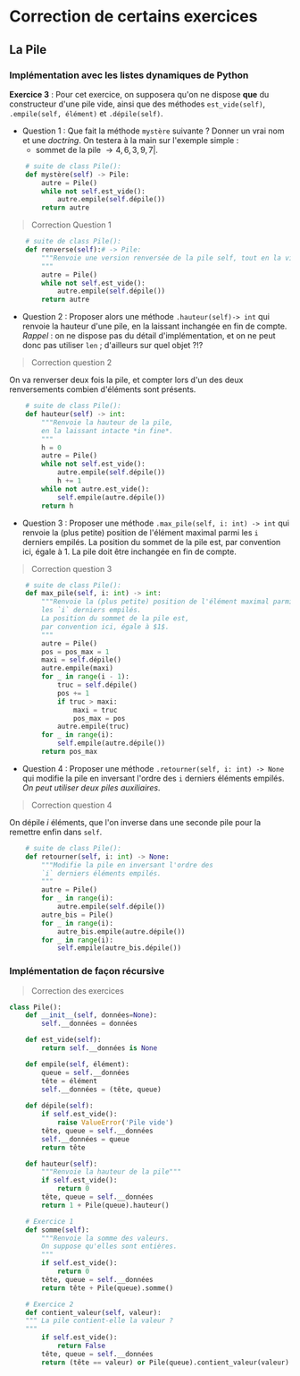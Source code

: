 # Correction de certains exercices

## La Pile

### Implémentation avec les listes dynamiques de Python

**Exercice 3** : Pour cet exercice, on supposera qu'on ne dispose **que** du constructeur d'une pile vide, ainsi que des méthodes `est_vide(self)`, `.empile(self, élément)` et `.dépile(self)`. 
* Question 1 : Que fait la méthode `mystère` suivante ? Donner un vrai nom et une *doctring*. On testera à la main sur l'exemple simple : 
    * sommet de la pile $\rightarrow 4, 6, 3, 9, 7 |$.

```python
    # suite de class Pile():
    def mystère(self) -> Pile:
        autre = Pile()
        while not self.est_vide():
            autre.empile(self.dépile())
        return autre
```

> Correction Question 1
```python
    # suite de class Pile():
    def renverse(self):# -> Pile:
        """Renvoie une version renversée de la pile self, tout en la vidant.
        """
        autre = Pile()
        while not self.est_vide():
            autre.empile(self.dépile())
        return autre
```


* Question 2 : Proposer alors une méthode `.hauteur(self)-> int` qui renvoie la hauteur d'une pile, en la laissant inchangée en fin de compte. *Rappel* : on ne dispose pas du détail d'implémentation, et on ne peut donc pas utiliser `len` ; d'ailleurs sur quel objet ?!?

> Correction question 2

On va renverser deux fois la pile, et compter lors d'un des deux renversements combien d'éléments sont présents.

```python
    # suite de class Pile():
    def hauteur(self) -> int:
        """Renvoie la hauteur de la pile,
        en la laissant intacte *in fine*.
        """
        h = 0
        autre = Pile()
        while not self.est_vide():
            autre.empile(self.dépile())
            h += 1
        while not autre.est_vide():
            self.empile(autre.dépile())
        return h
```


* Question 3 : Proposer une méthode `.max_pile(self, i: int) -> int` qui renvoie la (plus petite) position de l'élément maximal parmi les `i` derniers empilés. La position du sommet de la pile est, par convention ici, égale à $1$. La pile doit être inchangée en fin de compte.

> Correction question 3

```python
    # suite de class Pile():
    def max_pile(self, i: int) -> int:
        """Renvoie la (plus petite) position de l'élément maximal parmi
        les `i` derniers empilés.
        La position du sommet de la pile est,
        par convention ici, égale à $1$.
        """
        autre = Pile()
        pos = pos_max = 1
        maxi = self.dépile()
        autre.empile(maxi)
        for _ in range(i - 1):
            truc = self.dépile()
            pos += 1
            if truc > maxi:
                maxi = truc
                pos_max = pos
            autre.empile(truc)
        for _ in range(i):
            self.empile(autre.dépile())
        return pos_max
```



* Question 4 : Proposer une méthode `.retourner(self, i: int) -> None` qui modifie la pile en inversant l'ordre des `i` derniers éléments empilés. *On peut utiliser deux piles auxiliaires*.

> Correction question 4

On dépile $i$ éléments, que l'on inverse dans une seconde pile pour la remettre enfin dans `self`.

```python
    # suite de class Pile():
    def retourner(self, i: int) -> None:
        """Modifie la pile en inversant l'ordre des
        `i` derniers éléments empilés.
        """
        autre = Pile()
        for _ in range(i):
            autre.empile(self.dépile())
        autre_bis = Pile()
        for _ in range(i):
            autre_bis.empile(autre.dépile())
        for _ in range(i):
            self.empile(autre_bis.dépile())
```

### Implémentation de façon récursive

> Correction des exercices

```python
class Pile():
    def __init__(self, données=None):
        self.__données = données

    def est_vide(self):
        return self.__données is None

    def empile(self, élément):
        queue = self.__données
        tête = élément
        self.__données = (tête, queue)
    
    def dépile(self):
        if self.est_vide():
            raise ValueError('Pile vide')
        tête, queue = self.__données
        self.__données = queue
        return tête

    def hauteur(self):
        """Renvoie la hauteur de la pile"""
        if self.est_vide():
            return 0
        tête, queue = self.__données
        return 1 + Pile(queue).hauteur()

    # Exercice 1
    def somme(self):
        """Renvoie la somme des valeurs.
        On suppose qu'elles sont entières.
        """
        if self.est_vide():
            return 0
        tête, queue = self.__données
        return tête + Pile(queue).somme()

    # Exercice 2
    def contient_valeur(self, valeur):
    """ La pile contient-elle la valeur ?
    """
        if self.est_vide():
            return False
        tête, queue = self.__données
        return (tête == valeur) or Pile(queue).contient_valeur(valeur)
    


```
